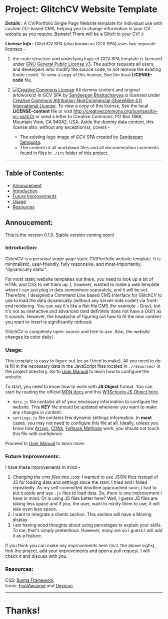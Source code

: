 <!-- All content in this file is licensed under the Creative Commons Attribution-NonCommercial-ShareAlike 4.0 International License. To view a copy of this license, visit http://creativecommons.org/licenses/by-nc-sa/4.0/ or send a letter to Creative Commons, PO Box 1866, Mountain View, CA 94042, USA. -->
# Project: GlitchCV Website Template

**_Details_ :** A CV/Portfolio Single Page Website template for individual use with custom CLI-based CMS, helping you to change information in your CV website as you require. Beware! There will be a Glitch in your CV! :)  

**_License Info_ :** GlitchCV SPA (also known as GCV SPA) uses two separate licenses -

1. the code structure and underlying logic of GCV SPA template is licensed under [GNU General Public License v3](https://www.gnu.org/licenses/gpl-3.0.en.html). The author requests all users, and developers who modify the source code, to not remove the existing footer credit. To view a copy of this license, See the local **LICENSE-code** file.

2. <a rel="license" href="http://creativecommons.org/licenses/by-nc-sa/4.0/"><img alt="Creative Commons License" style="border-width:0" src="https://i.creativecommons.org/l/by-nc-sa/4.0/80x15.png" /></a> <span xmlns:dct="http://purl.org/dc/terms/" href="http://purl.org/dc/dcmitype/InteractiveResource" property="dct:title" rel="dct:type">All dummy content and original artowork(s) in GCV SPA</span> by <a xmlns:cc="http://creativecommons.org/ns#" href="https://github.com/bsandeepan95" property="cc:attributionName" rel="cc:attributionURL">Sandeepan Bhattacharyya</a> is licensed under <a rel="license" href="http://creativecommons.org/licenses/by-nc-sa/4.0/">Creative Commons Attribution-NonCommercial-ShareAlike 4.0 International License</a>. To view a copy of this license, See the local **LICENSE-content** file or visit http://creativecommons.org/licenses/by-nc-sa/4.0/ or send a letter to Creative Commons, PO Box 1866, Mountain View, CA 94042, USA. Aside the dummy data content, this license also ,without any exception(s), covers -
    - The existing logo image of GCV SPA created by [Sandeepan Sengupta](https://github.com/SandeepanSengupta). 
    - The content of all markdown files and all documentation comments found in files in `./src` folder of this project.

----

## Table of Contents:
- [Annoucement](#announcement)
- [Introduction](#introduction)
- [Future Improvements](#future-improvements)
- [Usage](#usage)
- [Resources](#resources)

## Annoucement: 
This is the version 0.1.0. Stable version coming soon!

### Introduction:
GlitchCV is a personal single page static CV/Portfolio website template. It is minimalistic, user-friendly, fully responsive, and most-importantly, "dynamically static".

For most static website templates out there, you need to look up a bit of HTML and CSS to set them up. I, however, wanted to make a web template where I can just plug in data somewhere separately, and it will be set. Therefore, I designed a Command Line based CMS Interface for GlitchCV to use to load the data dynamically (without any server-side code!) via front-end rendering. You can say it's like a flat-file CMS (for example - Grav), but it's not as interactive and advanced (and definitely does not have a GUI!) as it sounds. However, the headache of figuring out how to fit the new content you want to insert is significantly reduced.

GlitchCV is completely open-source and free to use. Also, the website changes its color daily!  

### Usage:
This template is easy to figure out (or so I tried to make). All you need to do is fill in the necessary data in the JavaScript files located in `./resources/` in the project directory. Go to [User Manual](./Manual-User.md) to learn how to configure the website.

To start, you need to know how to work with **JS Object** format. You can start by reading the official [MDN docs](https://developer.mozilla.org/en-US/docs/Web/JavaScript/Guide/Working_with_Objects) and this [W3Schools JS Object Intro](https://www.w3schools.com/js/js_object_definition.asp).

-  `data.js` file contains all of your necessary information to configure the website. This **KEY** file should be updated whenever you want to make any changes in content.
- `settings.js` file contains few dynamic settings information. In **most** cases, you may not need to configure this file at all. Ideally, unless you know how [Arrays][infoArray], [CDNs][infoCDN], [Fallback Methods][FBMbasics] work, you should not touch this file with confidence.

Proceed to [User Manual](./docs/Manual-User.md) to learn more.

### Future Improvements:
I have these improvements in mind - 
 1. _Changing the cms files into `JSON`_: I wanted to use JSON files instead of JS for loading data and settings since the start. I tried and I failed repeatedly. As my self-committed deadline approached soon, I had to put it aside and use `.js` files to load data. So, there is one improvement I have in mind. Or is using JS files better here? Well, I guess JS files are taking less space and if you, the user, want to minify them to use, it will take even less space.
 2. I want to integrate a clients section. This section will have a Moving display.
 3. I am having ecod thoughts about using percetages to explain your skills. To me, that's simply pretentious. However, many are so I guess I will add it as a feature.

If you think you can make any improvements here (incl. the above sighs), fork the project, add your improvements and open a pull request. I will check it and discuss with you.

### Resources:
<!-- Name of code resources.   -->
CSS: [Bulma Framework](https://bulma.io/)  
Icons: [FontAwsome][FAdocs] and [Devicon](http://konpa.github.io/devicon/)  

----
# Thanks!


[infoArray]: https://www.geeksforgeeks.org/introduction-to-arrays/
[infoCDN]: https://www.cloudflare.com/learning/cdn/what-is-a-cdn/
[FBMbasics]: https://www.hanselman.com/blog/CDNsFailButYourScriptsDontHaveToFallbackFromCDNToLocalJQuery.aspx

[FBMfallbackjs]: https://eddmann.com/posts/providing-local-js-and-css-resources-for-cdn-fallbacks/
[fallbackGithubDoc]: https://github.com/dolox/fallback/blob/v1/README.md

[FAdocs]: https://fontawesome.com/how-to-use/on-the-web/referencing-icons/basic-use

